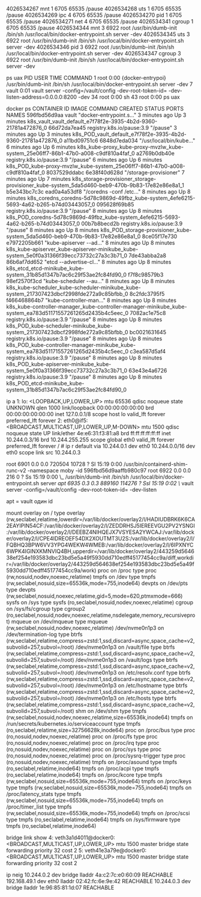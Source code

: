 4026534267 mnt         1  6705 65535 /pause
4026534268 uts         1  6705 65535 /pause
4026534269 ipc         4  6705 65535 /pause
4026534270 pid         1  6705 65535 /pause
4026534271 net         4  6705 65535 /pause
4026534341 cgroup      1  6705 65535 /pause
4026534344 mnt         3  6922 root  /usr/bin/dumb-init /bin/sh /usr/local/bin/docker-entrypoint.sh server -dev
4026534345 uts         3  6922 root  /usr/bin/dumb-init /bin/sh /usr/local/bin/docker-entrypoint.sh server -dev
4026534346 pid         3  6922 root  /usr/bin/dumb-init /bin/sh /usr/local/bin/docker-entrypoint.sh server -dev
4026534347 cgroup      3  6922 root  /usr/bin/dumb-init /bin/sh /usr/local/bin/docker-entrypoint.sh server -dev

ps uax
PID   USER     TIME  COMMAND
    1 root      0:00 {docker-entrypoi} /usr/bin/dumb-init /bin/sh /usr/local/bin/docker-entrypoint.sh server -dev
    7 vault     0:01 vault server -config=/vault/config -dev-root-token-id= -dev-listen-address=0.0.0.0:8200 -dev
   34 root      0:00 sh
   43 root      0:00 ps uax

docker ps
CONTAINER ID   IMAGE                       COMMAND                  CREATED         STATUS         PORTS     NAMES
596fbd56d9aa   vault                       "docker-entrypoint.s…"   3 minutes ago   Up 3 minutes             k8s_vault_vault_default_e7f78f2e-3935-4b2d-9360-21781a472876_0
66d72da7ea45   registry.k8s.io/pause:3.9   "/pause"                 3 minutes ago   Up 3 minutes             k8s_POD_vault_default_e7f78f2e-3935-4b2d-9360-21781a472876_0
a11bd09751c6   6848d7eda034                "/usr/local/bin/kube…"   6 minutes ago   Up 6 minutes             k8s_kube-proxy_kube-proxy-mvzlw_kube-system_25e06ff7-86b1-47b0-a008-c9df810a4faf_0
a2769b0db40e   registry.k8s.io/pause:3.9   "/pause"                 6 minutes ago   Up 6 minutes             k8s_POD_kube-proxy-mvzlw_kube-system_25e06ff7-86b1-47b0-a008-c9df810a4faf_0
8037529ddabc   6e38f40d628d                "/storage-provisioner"   7 minutes ago   Up 7 minutes             k8s_storage-provisioner_storage-provisioner_kube-system_5da5d460-beb9-470b-9b83-17e82e86e8a1_1
b5e343bc7c3c   ead0a4a53df8                "/coredns -conf /etc…"   8 minutes ago   Up 8 minutes             k8s_coredns_coredns-5d78c9869d-49fbz_kube-system_4efe6215-5693-4a62-b265-b74d03443057_0
095628f69b85   registry.k8s.io/pause:3.9   "/pause"                 8 minutes ago   Up 8 minutes             k8s_POD_coredns-5d78c9869d-49fbz_kube-system_4efe6215-5693-4a62-b265-b74d03443057_0
00b7b8becd2b   registry.k8s.io/pause:3.9   "/pause"                 8 minutes ago   Up 8 minutes             k8s_POD_storage-provisioner_kube-system_5da5d460-beb9-470b-9b83-17e82e86e8a1_0
8ce05f17e730   e7972205b661                "kube-apiserver --ad…"   8 minutes ago   Up 8 minutes             k8s_kube-apiserver_kube-apiserver-minikube_kube-system_5e0f0a31366f39ecc73732c27a3c3b71_0
7de43abba2a8   86b6af7dd652                "etcd --advertise-cl…"   8 minutes ago   Up 8 minutes             k8s_etcd_etcd-minikube_kube-system_31b85d1347b7ac6c29f53ae2fc84fd90_0
f7f8c98579b3   98ef2570f3cd                "kube-scheduler --au…"   8 minutes ago   Up 8 minutes             k8s_kube-scheduler_kube-scheduler-minikube_kube-system_217307423dbcf2998fde272a9c85bfbb_0
8c2fdc3795f5   f466468864b7                "kube-controller-man…"   8 minutes ago   Up 8 minutes             k8s_kube-controller-manager_kube-controller-manager-minikube_kube-system_ea783d51171557261265d2435b4c5eec_0
7082ac1e75c8   registry.k8s.io/pause:3.9   "/pause"                 8 minutes ago   Up 8 minutes             k8s_POD_kube-scheduler-minikube_kube-system_217307423dbcf2998fde272a9c85bfbb_0
bc0021631645   registry.k8s.io/pause:3.9   "/pause"                 8 minutes ago   Up 8 minutes             k8s_POD_kube-controller-manager-minikube_kube-system_ea783d51171557261265d2435b4c5eec_0
c3ea587d5af4   registry.k8s.io/pause:3.9   "/pause"                 8 minutes ago   Up 8 minutes             k8s_POD_kube-apiserver-minikube_kube-system_5e0f0a31366f39ecc73732c27a3c3b71_0
63e43e4a6726   registry.k8s.io/pause:3.9   "/pause"                 8 minutes ago   Up 8 minutes             k8s_POD_etcd-minikube_kube-system_31b85d1347b7ac6c29f53ae2fc84fd90_0

ip a
1: lo: <LOOPBACK,UP,LOWER_UP> mtu 65536 qdisc noqueue state UNKNOWN qlen 1000
    link/loopback 00:00:00:00:00:00 brd 00:00:00:00:00:00
    inet 127.0.0.1/8 scope host lo
       valid_lft forever preferred_lft forever
2: eth0@if5: <BROADCAST,MULTICAST,UP,LOWER_UP,M-DOWN> mtu 1500 qdisc noqueue state UP 
    link/ether 4e:e6:31:f3:81:a8 brd ff:ff:ff:ff:ff:ff
    inet 10.244.0.3/16 brd 10.244.255.255 scope global eth0
       valid_lft forever preferred_lft forever
/ # ip r
default via 10.244.0.1 dev eth0 
10.244.0.0/16 dev eth0 scope link  src 10.244.0.3

root        6901  0.0  0.0 720504 10728 ?        Sl   15:19   0:00 /usr/bin/containerd-shim-runc-v2 -namespace moby -id 596fbd56d9aaffb980c97
root        6922  0.0  0.0    216     0 ?        Ss   15:19   0:00  \\_ /usr/bin/dumb-init /bin/sh /usr/local/bin/docker-entrypoint.sh server 
_apt        6935  0.3  0.3 889160 114276 ?       Ssl  15:19   0:02      \\_ vault server -config=/vault/config -dev-root-token-id= -dev-listen

apt = vault один id

mount
overlay on / type overlay (rw,seclabel,relatime,lowerdir=/var/lib/docker/overlay2/l/HADIUDBRK6K6CA2EAYIPIN54CF:/var/lib/docker/overlay2/l/ZEDDRHSJ5IEREEVGU2PV2YSNGI:/var/lib/docker/overlay2/l/DEEBZ4NIHQEJX7VSYESA2YWCAJ:/var/lib/docker/overlay2/l/CPE4IDREOEF54DX2XOUTMT3U2S:/var/lib/docker/overlay2/l/FQBHQ3BPW6VV3YPG4WEKW4WMEB:/var/lib/docker/overlay2/l/6IPXNYC6WPK4IGINXKMNVIQ4BH,upperdir=/var/lib/docker/overlay2/443259d564638ef254e193583dbc23bd5e5a49f5930dd710edff45177454cc9a/diff,workdir=/var/lib/docker/overlay2/443259d564638ef254e193583dbc23bd5e5a49f5930dd710edff45177454cc9a/work)
proc on /proc type proc (rw,nosuid,nodev,noexec,relatime)
tmpfs on /dev type tmpfs (rw,seclabel,nosuid,size=65536k,mode=755,inode64)
devpts on /dev/pts type devpts (rw,seclabel,nosuid,noexec,relatime,gid=5,mode=620,ptmxmode=666)
sysfs on /sys type sysfs (ro,seclabel,nosuid,nodev,noexec,relatime)
cgroup on /sys/fs/cgroup type cgroup2 (ro,seclabel,nosuid,nodev,noexec,relatime,nsdelegate,memory_recursiveprot)
mqueue on /dev/mqueue type mqueue (rw,seclabel,nosuid,nodev,noexec,relatime)
/dev/nvme0n1p3 on /dev/termination-log type btrfs (rw,seclabel,relatime,compress=zstd:1,ssd,discard=async,space_cache=v2,subvolid=257,subvol=/root)
/dev/nvme0n1p3 on /vault/file type btrfs (rw,seclabel,relatime,compress=zstd:1,ssd,discard=async,space_cache=v2,subvolid=257,subvol=/root)
/dev/nvme0n1p3 on /vault/logs type btrfs (rw,seclabel,relatime,compress=zstd:1,ssd,discard=async,space_cache=v2,subvolid=257,subvol=/root)
/dev/nvme0n1p3 on /etc/resolv.conf type btrfs (rw,seclabel,relatime,compress=zstd:1,ssd,discard=async,space_cache=v2,subvolid=257,subvol=/root)
/dev/nvme0n1p3 on /etc/hostname type btrfs (rw,seclabel,relatime,compress=zstd:1,ssd,discard=async,space_cache=v2,subvolid=257,subvol=/root)
/dev/nvme0n1p3 on /etc/hosts type btrfs (rw,seclabel,relatime,compress=zstd:1,ssd,discard=async,space_cache=v2,subvolid=257,subvol=/root)
shm on /dev/shm type tmpfs (rw,seclabel,nosuid,nodev,noexec,relatime,size=65536k,inode64)
tmpfs on /run/secrets/kubernetes.io/serviceaccount type tmpfs (ro,seclabel,relatime,size=32756628k,inode64)
proc on /proc/bus type proc (ro,nosuid,nodev,noexec,relatime)
proc on /proc/fs type proc (ro,nosuid,nodev,noexec,relatime)
proc on /proc/irq type proc (ro,nosuid,nodev,noexec,relatime)
proc on /proc/sys type proc (ro,nosuid,nodev,noexec,relatime)
proc on /proc/sysrq-trigger type proc (ro,nosuid,nodev,noexec,relatime)
tmpfs on /proc/asound type tmpfs (ro,seclabel,relatime,inode64)
tmpfs on /proc/acpi type tmpfs (ro,seclabel,relatime,inode64)
tmpfs on /proc/kcore type tmpfs (rw,seclabel,nosuid,size=65536k,mode=755,inode64)
tmpfs on /proc/keys type tmpfs (rw,seclabel,nosuid,size=65536k,mode=755,inode64)
tmpfs on /proc/latency_stats type tmpfs (rw,seclabel,nosuid,size=65536k,mode=755,inode64)
tmpfs on /proc/timer_list type tmpfs (rw,seclabel,nosuid,size=65536k,mode=755,inode64)
tmpfs on /proc/scsi type tmpfs (ro,seclabel,relatime,inode64)
tmpfs on /sys/firmware type tmpfs (ro,seclabel,relatime,inode64)

bridge link show
4: veth3a1d4011@docker0: <BROADCAST,MULTICAST,UP,LOWER_UP> mtu 1500 master bridge state forwarding priority 32 cost 2 
5: veth41e3a79e@docker0: <BROADCAST,MULTICAST,UP,LOWER_UP> mtu 1500 master bridge state forwarding priority 32 cost 2 

ip neig
10.244.0.2 dev bridge lladdr 4a:c2:7c:e0:60:09 REACHABLE
192.168.49.1 dev eth0 lladdr 02:42:fc:6e:9e:42 REACHABLE
10.244.0.3 dev bridge lladdr 1e:96:85:81:1d:07 REACHABLE
